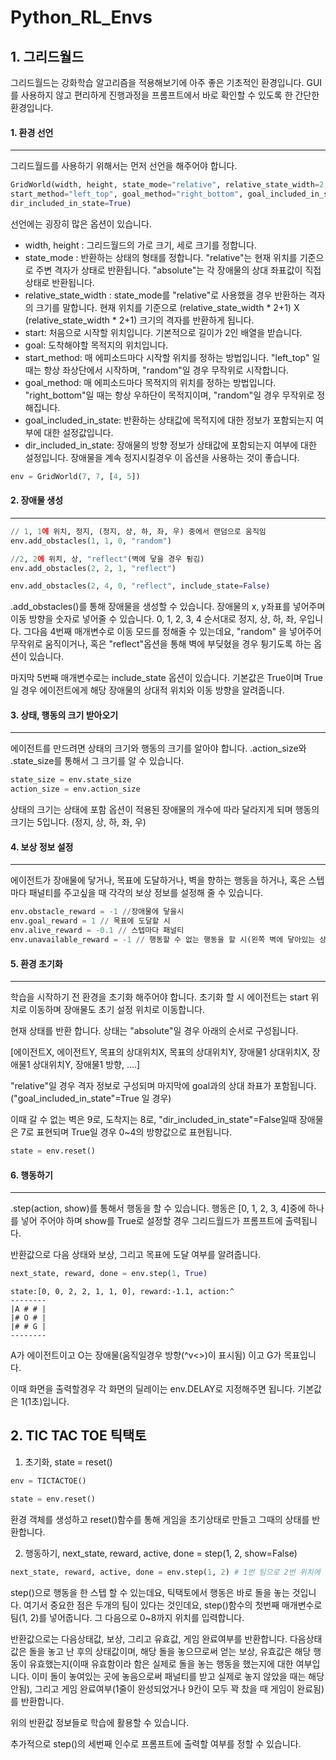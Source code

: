 # Python_RL_Envs

## 1. 그리드월드

그리드월드는 강화학습 알고리즘을 적용해보기에 아주 좋은 기초적인 환경입니다. GUI를 사용하지 않고 편리하게 진행과정을 프롬프트에서 바로 확인할 수 있도록 한 간단한 환경입니다.

#### 1. 환경 선언
****
그리드월드를 사용하기 위해서는 먼저 선언을 해주어야 합니다.

```python
GridWorld(width, height, state_mode="relative", relative_state_width=2, start=[0, 0], goal=None, 
start_method="left_top", goal_method="right_bottom", goal_included_in_state=True, 
dir_included_in_state=True)
```

선언에는 굉장히 많은 옵션이 있습니다.

 - width, height : 그리드월드의 가로 크기, 세로 크기를 정합니다.
 - state_mode : 반환하는 상태의 형태를 정합니다. "relative"는 현재 위치를 기준으로 주변 격자가 상태로 반환됩니다. "absolute"는 각 장애물의 상대 좌표값이 직접 상태로 반환됩니다.
 - relative_state_width : state_mode를 "relative"로 사용했을 경우 반환하는 격자의 크기를 말합니다. 현재 위치를 기준으로 (relative_state_width * 2+1) X  (relative_state_width * 2+1) 크기의 격자를 반환하게 됩니다.
 - start: 처음으로 시작할 위치입니다. 기본적으로 길이가 2인 배열을 받습니다.
 - goal: 도착해야할 목적지의 위치입니다.
 - start_method: 매 에피소드마다 시작할 위치를 정하는 방법입니다. "left_top" 일때는 항상 좌상단에서 시작하며,  "random"일 경우 무작위로 시작합니다.
 - goal_method: 매 에피소드마다 목적지의 위치를 정하는 방법입니다. "right_bottom"일 때는 항상 우하단이 목적지이며, "random"일 경우 무작위로 정해집니다.
 - goal_included_in_state: 반환하는 상태값에 목적지에 대한 정보가 포함되는지 여부에 대한 설정값입니다.
 - dir_included_in_state: 장애물의 방향 정보가 상태값에 포함되는지 여부에 대한 설정입니다. 장애물을 계속 정지시킬경우 이 옵션을 사용하는 것이 좋습니다.

```python
env = GridWorld(7, 7, [4, 5])
```

#### 2. 장애물 생성
****

```python
// 1, 1에 위치, 정지, (정지, 상, 하, 좌, 우) 중에서 랜덤으로 움직임
env.add_obstacles(1, 1, 0, "random")

//2, 2에 위치, 상, "reflect"(벽에 닿을 경우 튕김)
env.add_obstacles(2, 2, 1, "reflect") 

env.add_obstacles(2, 4, 0, "reflect", include_state=False)
```

.add_obstacles()를 통해 장애물을 생성할 수 있습니다. 장애물의 x, y좌표를 넣어주며 이동 방향을 숫자로 넣어줄 수 있습니다. 0, 1, 2, 3, 4 순서대로 정지, 상, 하, 좌, 우입니다. 그다음 4번째 매개변수로 이동 모드를 정해줄 수 있는데요, "random" 을 넣어주어 무작위로 움직이거나, 혹은 "reflect"옵션을 통해 벽에 부딪혔을 경우 튕기도록 하는 옵션이 있습니다.

마지막 5번째 매개변수로는 include_state 옵션이 있습니다. 기본값은 True이며 True일 경우 에이전트에게 해당 장애물의 상대적 위치와 이동 방향을 알려줍니다.


#### 3. 상태, 행동의 크기 받아오기
****

에이전트를 만드려면 상태의 크기와 행동의 크기를 알아야 합니다. .action_size와 .state_size를 통해서 그 크기를 알 수 있습니다.

```python
state_size = env.state_size
action_size = env.action_size
```

상태의 크기는 상태에 포함 옵션이 적용된 장애물의 개수에 따라 달라지게 되며 행동의 크기는 5입니다. (정지, 상, 하, 좌, 우)

#### 4. 보상 정보 설정
****

에이전트가 장애물에 닿거나, 목표에 도달하거나, 벽을 향하는 행동을 하거나, 혹은 스텝마다 패널티를 주고싶을 때 각각의 보상 정보를 설정해 줄 수 있습니다.

```python
env.obstacle_reward = -1 //장애물에 닿을시
env.goal_reward = 1 // 목표에 도달할 시
env.alive_reward = -0.1 // 스텝마다 패널티
env.unavailable_reward = -1 // 행동할 수 없는 행동을 할 시(왼쪽 벽에 닿아있는 상태에서 왼쪽으로 이동 등)
```

#### 5. 환경 초기화
****

학습을 시작하기 전 환경을 초기화 해주어야 합니다. 초기화 할 시 에이전트는 start 위치로 이동하며 장애물도 초기 설정 위치로 이동합니다.

현재 상태를 반환 합니다. 상태는 "absolute"일 경우 아래의 순서로 구성됩니다.

[에이전트X, 에이전트Y, 목표의 상대위치X, 목표의 상대위치Y, 장애물1 상대위치X, 장애물1 상대위치Y, 장애물1 방향, ....]

"relative"일 경우 격자 정보로 구성되며 마지막에 goal과의 상대 좌표가 포함됩니다.("goal_included_in_state"=True 일 경우)

이때 갈 수 없는 벽은 9로, 도착지는 8로, "dir_included_in_state"=False일때 장애물은 7로 표현되며 True일 경우 0~4의 방향값으로 표현됩니다.

```python
state = env.reset()
```

#### 6. 행동하기
****

.step(action, show)를 통해서 행동을 할 수 있습니다. 행동은 [0, 1, 2, 3, 4]중에 하나를 넣어 주어야 하며 show를 True로 설정할 경우 그리드월드가 프롬프트에 출력됩니다.

반환값으로 다음 상태와 보상, 그리고 목표에 도달 여부를 알려줍니다.

```python
next_state, reward, done = env.step(1, True)
```

```
state:[0, 0, 2, 2, 1, 1, 0], reward:-1.1, action:^
--------
|A # # |
|# O # |
|# # G |
--------
```

A가 에이전트이고 O는 장애물(움직일경우 방향(^v<>)이 표시됨) 이고 G가 목표입니다.

이때 화면을 출력할경우 각 화면의 딜레이는 env.DELAY로 지정해주면 됩니다. 기본값은 1(1초)입니다.





## 2. TIC TAC TOE 틱택토
1) 초기화, state = reset()

```python
env = TICTACTOE()

state = env.reset()
```

환경 객체를 생성하고 reset()함수를 통해 게임을 초기상태로 만들고 그때의 상태를 반환합니다.

2) 행동하기, next_state, reward, active, done = step(1, 2, show=False)

```python
next_state, reward, active, done = env.step(1, 2) # 1번 팀으로 2번 위치에 놓음
```

step()으로 행동을 한 스텝 할 수 있는데요, 틱택토에서 행동은 바로 돌을 놓는 것입니다. 여기서 중요한 점은 두개의 팀이 있다는 것인데요, step()함수의 첫번째 매개변수로 팀(1, 2)를 넣어줍니다. 그 다음으로 0~8까지 위치를 입력합니다.

반환값으로는 다음상태값, 보상, 그리고 유효값, 게임 완료여부를 반환합니다. 다음상태값은 돌을 놓고 난 후의 상태값이며, 해당 돌을 놓으므로써 얻는 보상, 유효값은 해당 행동이 유효했는지(이때 유효함이라 함은 실제로 돌을 놓는 행동을 했는지에 대한 여부입니다. 이미 돌이 놓여있는 곳에 놓음으로써 패널티를 받고 실제로 놓지 않았을 때는 해당 안됨), 그리고 게임 완료여부(1줄이 완성되었거나 9칸이 모두 꽉 찼을 때 게임이 완료됨)를 반환합니다.

위의 반환값 정보들로 학습에 활용할 수 있습니다.

추가적으로 step()의 세번째 인수로 프롬프트에 출력할 여부를 정할 수 있습니다.
